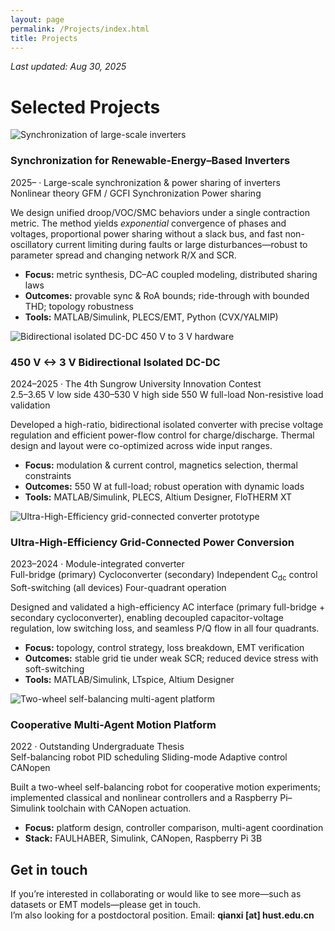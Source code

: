 ```yaml
---
layout: page
permalink: /Projects/index.html
title: Projects
---
```



_Last updated: Aug 30, 2025_

# Selected Projects

<div class="projects">

  <!-- Project 4 -->
  <article class="card" id="sync-inverters">
    <div class="third">
      <img src="/images/Large.png" alt="Synchronization of large-scale inverters" loading="lazy">
    </div>
    <h3>Synchronization for Renewable-Energy–Based Inverters</h3>
    <div class="meta">2025– · Large-scale synchronization &amp; power sharing of inverters</div>
    <div class="tags">
      <span class="tag">Nonlinear theory</span>
      <span class="tag">GFM / GCFI</span>
      <span class="tag">Synchronization</span>
      <span class="tag">Power sharing</span>
    </div>
    <p>
      We design unified droop/VOC/SMC behaviors under a single contraction metric. The method yields
      <em>exponential</em> convergence of phases and voltages, proportional power sharing without a slack bus,
      and fast non-oscillatory current limiting during faults or large disturbances—robust to parameter spread
      and changing network R/X and SCR.
    </p>
    <ul class="list">
      <li><strong>Focus:</strong> metric synthesis, DC–AC coupled modeling, distributed sharing laws</li>
      <li><strong>Outcomes:</strong> provable sync &amp; RoA bounds; ride-through with bounded THD; topology robustness</li>
      <li><strong>Tools:</strong> MATLAB/Simulink, PLECS/EMT, Python (CVX/YALMIP)</li>
    </ul>
  </article>

  <!-- Project 3 -->
  <article class="card" id="bidirectional-isolated-dcdc">
    <div class="third">
      <img src="/images/two.png" alt="Bidirectional isolated DC-DC 450 V to 3 V hardware" loading="lazy">
    </div>
    <h3>450 V ↔ 3 V Bidirectional Isolated DC-DC</h3>
    <div class="meta">2024–2025 · The 4th Sungrow University Innovation Contest</div>
    <div class="tags">
      <span class="tag">2.5–3.65 V low side</span>
      <span class="tag">430–530 V high side</span>
      <span class="tag">550 W full-load</span>
      <span class="tag">Non-resistive load validation</span>
    </div>
    <p>
      Developed a high-ratio, bidirectional isolated converter with precise voltage regulation and efficient
      power-flow control for charge/discharge. Thermal design and layout were co-optimized across wide input ranges.
    </p>
    <ul class="list">
      <li><strong>Focus:</strong> modulation &amp; current control, magnetics selection, thermal constraints</li>
      <li><strong>Outcomes:</strong> 550 W at full-load; robust operation with dynamic loads</li>
      <li><strong>Tools:</strong> MATLAB/Simulink, PLECS, Altium Designer, FloTHERM XT</li>
    </ul>
  </article>

  <!-- Project 2 -->
  <article class="card" id="ultra-high-efficiency">
    <div class="third">
      <img src="/images/One.png" alt="Ultra-High-Efficiency grid-connected converter prototype" loading="lazy">
    </div>
    <h3>Ultra-High-Efficiency Grid-Connected Power Conversion</h3>
    <div class="meta">2023–2024 · Module-integrated converter</div>
    <div class="tags">
      <span class="tag">Full-bridge (primary)</span>
      <span class="tag">Cycloconverter (secondary)</span>
      <span class="tag">Independent C<sub>dc</sub> control</span>
      <span class="tag">Soft-switching (all devices)</span>
      <span class="tag">Four-quadrant operation</span>
    </div>
    <p>
      Designed and validated a high-efficiency AC interface (primary full-bridge + secondary cycloconverter),
      enabling decoupled capacitor-voltage regulation, low switching loss, and seamless P/Q flow in all four quadrants.
    </p>
    <ul class="list">
      <li><strong>Focus:</strong> topology, control strategy, loss breakdown, EMT verification</li>
      <li><strong>Outcomes:</strong> stable grid tie under weak SCR; reduced device stress with soft-switching</li>
      <li><strong>Tools:</strong> MATLAB/Simulink, LTspice, Altium Designer</li>
    </ul>
  </article>

  <!-- Project 1 -->
  <article class="card" id="multi-agent-platform">
    <div class="third">
      <img src="/images/wheel.png" alt="Two-wheel self-balancing multi-agent platform" loading="lazy">
    </div>
    <h3>Cooperative Multi-Agent Motion Platform</h3>
    <div class="meta">2022 · Outstanding Undergraduate Thesis</div>
    <div class="tags">
      <span class="tag">Self-balancing robot</span>
      <span class="tag">PID scheduling</span>
      <span class="tag">Sliding-mode</span>
      <span class="tag">Adaptive control</span>
      <span class="tag">CANopen</span>
    </div>
    <p>
      Built a two-wheel self-balancing robot for cooperative motion experiments; implemented classical and nonlinear
      controllers and a Raspberry Pi–Simulink toolchain with CANopen actuation.
    </p>
    <ul class="list">
      <li><strong>Focus:</strong> platform design, controller comparison, multi-agent coordination</li>
      <li><strong>Stack:</strong> FAULHABER, Simulink, CANopen, Raspberry Pi 3B</li>
    </ul>
  </article>

</div>

## Get in touch
If you’re interested in collaborating or would like to see more—such as datasets or EMT models—please get in touch.  
I’m also looking for a postdoctoral position. Email: <strong>qianxi [at] hust.edu.cn</strong>
